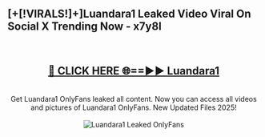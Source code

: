 <h2>[+[!VIRALS!]+]Luandara1 Leaked Video Viral On Social X Trending Now - x7y8l</h2>
<br>
<div align="center">
<h2><a href="https://libra.edu.pl?Luandara1" rel="nofollow">🔴 CLICK HERE 🌐==►► Luandara1</a></h2>
<br>
Get Luandara1 OnlyFans leaked all content. Now you can access all videos and pictures of Luandara1 OnlyFans. New Updated Files 2025!
<br>
<br>
<a href="https://libra.edu.pl?Luandara1" rel="nofollow" data-target="animated-image.originalLink"><img src="https://i.ibb.co.com/WyWwxjT/player-gif2.gif" alt="Luandara1 Leaked OnlyFans" style="max-width: 100%; display: inline-block;" data-target="animated-image.originalImage"></a>
</div>
<br>